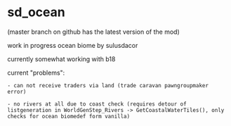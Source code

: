 # sd_ocean

(master branch on github has the latest version of the mod)

work in progress ocean biome by sulusdacor

currently somewhat working with b18

current "problems":

	- can not receive traders via land (trade caravan pawngroupmaker error)
	
	- no rivers at all due to coast check (requires detour of listgeneration in WorldGenStep_Rivers -> GetCoastalWaterTiles(), only checks for ocean biomedef form vanilla)

